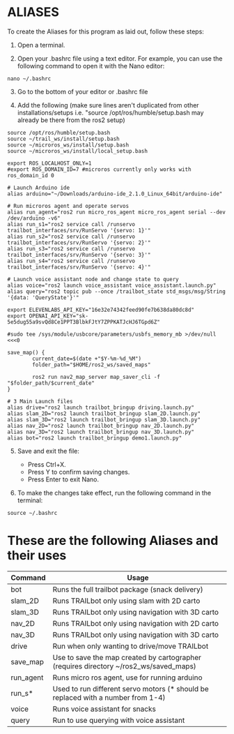 ALIASES
====
To create the Aliases for this program as laid out, follow these steps: 

1. Open a terminal.

2. Open your .bashrc file using a text editor. For example, you can use the following command to open it with the Nano editor:
```
nano ~/.bashrc
```

3. Go to the bottom of your editor or .bashrc file 

4. Add the following (make sure lines aren't duplicated from other installations/setups i.e. "source /opt/ros/humble/setup.bash may already be there from the ros2 setup)
```
source /opt/ros/humble/setup.bash
source ~/trail_ws/install/setup.bash
source ~/microros_ws/install/setup.bash
source ~/microros_ws/install/local_setup.bash

export ROS_LOCALHOST_ONLY=1
#export ROS_DOMAIN_ID=7 #microros currently only works with ros_domain_id 0

# Launch Arduino ide
alias arduino="~/Downloads/arduino-ide_2.1.0_Linux_64bit/arduino-ide"

# Run microros agent and operate servos
alias run_agent="ros2 run micro_ros_agent micro_ros_agent serial --dev /dev/arduino -v6"
alias run_s1="ros2 service call /runservo trailbot_interfaces/srv/RunServo '{servo: 1}'"
alias run_s2="ros2 service call /runservo trailbot_interfaces/srv/RunServo '{servo: 2}'"
alias run_s3="ros2 service call /runservo trailbot_interfaces/srv/RunServo '{servo: 3}'"
alias run_s4="ros2 service call /runservo trailbot_interfaces/srv/RunServo '{servo: 4}'"

# Launch voice assistant node and change state to query
alias voice="ros2 launch voice_assistant voice_assistant.launch.py"
alias query="ros2 topic pub --once /trailbot_state std_msgs/msg/String '{data: 'QueryState'}'"

export ELEVENLABS_API_KEY="16e32e74342feed90fe7b638da80dc8d"
export OPENAI_API_KEY="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"

#sudo tee /sys/module/usbcore/parameters/usbfs_memory_mb >/dev/null <<<0

save_map() {
        current_date=$(date +"$Y-%m-%d_%M")
        folder_path="$HOME/ros2_ws/saved_maps"

        ros2 run nav2_map_server map_saver_cli -f "$folder_path/$current_date"
}

# 3 Main Launch files
alias drive="ros2 launch trailbot_bringup driving.launch.py"
alias slam_2D="ros2 launch trailbot_bringup slam_2D.launch.py"
alias slam_3D="ros2 launch trailbot_bringup slam_3D.launch.py"
alias nav_2D="ros2 launch trailbot_bringup nav_2D.launch.py"
alias nav_3D="ros2 launch trailbot_bringup nav_3D.launch.py"
alias bot="ros2 launch trailbot_bringup demo1.launch.py"
```

5. Save and exit the file:
    - Press Ctrl+X.
    - Press Y to confirm saving changes.
    - Press Enter to exit Nano.

6. To make the changes take effect, run the following command in the terminal:
```
source ~/.bashrc
```
#


# These are the following Aliases and their uses 
| Command | Usage |
| ------- | --------------------------- |
| bot | Runs the full trailbot package (snack delivery) |
| slam_2D | Runs TRAILbot only using slam with 2D carto|
| slam_3D | Runs TRAILbot only using navigation with 3D carto|
| nav_2D | Runs TRAILbot only using navigation with 2D carto|
| nav_3D | Runs TRAILbot only using navigation with 3D carto|
| drive | Run when only wanting to drive/move TRAILbot |
| save_map | Use to save the map created by cartographer (requires directory ~/ros2_ws/saved_maps) |
| run_agent | Runs micro ros agent, use for running arduino|
| run_s* | Used to run different servo motors (* should be replaced with a number from 1-4) |
| voice | Runs voice assistant for snacks |
| query | Run to use querying with voice assistant |

